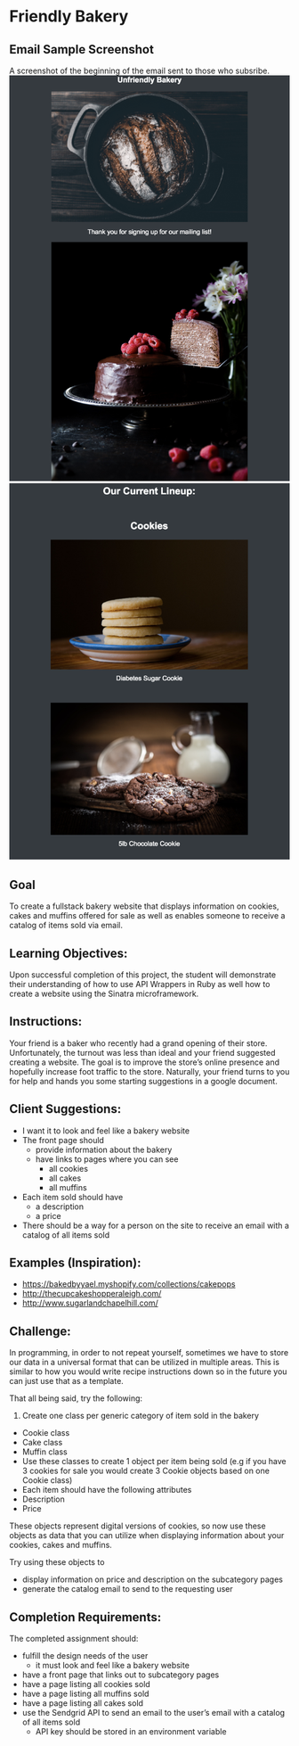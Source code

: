 # Friendly Bakery

## Email Sample Screenshot
A screenshot of the beginning of the email sent to those who subsribe.
![email screenshot](/public/img/email.png "email image part 1")
![email screenshot](/public/img/email2.png "email image part 2")

## Goal
To create a fullstack bakery website that displays information on cookies, cakes and muffins offered for sale as well as enables someone to receive a catalog of items sold via email.

## Learning Objectives:  

Upon successful completion of this project, the student will demonstrate their understanding of how to use API Wrappers in Ruby as well how to create a website using the Sinatra microframework.

## Instructions:

Your friend is a baker who recently had a grand opening of their store. Unfortunately, the turnout was less than ideal and your friend suggested creating a website. The goal is to improve the store’s online presence and hopefully increase foot traffic to the store. Naturally, your friend turns to you for help and hands you some starting suggestions in a google document.

## Client Suggestions:

* I want it to look and feel like a bakery website
* The front page should
  * provide information about the bakery
  * have links to pages where you can see
    * all cookies
    * all cakes
    * all muffins
* Each item sold should have
  * a description
  * a price
* There should be a way for a person on the site to receive an email with a catalog of all items sold

## Examples (Inspiration):

* <https://bakedbyyael.myshopify.com/collections/cakepops>
* <http://thecupcakeshopperaleigh.com/>
* <http://www.sugarlandchapelhill.com/>

## Challenge:

In programming, in order to not repeat yourself, sometimes we have to store our data in a universal format that can be utilized in multiple areas. This is similar to how you would write recipe instructions down so in the future you can just use that as a template.

That all being said, try the following:

1. Create one class per generic category of item sold in the bakery

* Cookie class
* Cake class
* Muffin class
* Use these classes to create 1 object per item being sold (e.g if you have 3 cookies for sale you would create 3 Cookie objects based on one Cookie class)
* Each item should have the following attributes
* Description
* Price

These objects represent digital versions of cookies, so now use these objects as data that you can utilize when displaying information about your cookies, cakes and muffins.

Try using these objects to

* display information on price and description on the subcategory pages
* generate the catalog email to send to the requesting user

## Completion Requirements:

The completed assignment should:

* fulfill the design needs of the user
  * it must look and feel like a bakery website
* have a front page that links out to subcategory pages
* have a page listing all cookies sold
* have a page listing all muffins sold
* have a page listing all cakes sold
* use the Sendgrid API to send an email to the user’s email with a catalog of all items sold
  * API key should be stored in an environment variable